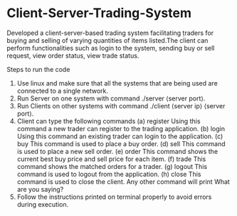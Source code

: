 # Client-Server-Trading-System
Developed a client-server-based trading system facilitating ṭraders for buying and selling of varying quantities of items listed.The client can perform functionalities such as login to the system, sending buy or sell request, view order status, view trade status.

Steps to run the code
1. Use linux and make sure that all the systems that are being used are connected to a single
network.
2. Run Server on one system with command ./server ⟨server port⟩.
3. Run Clients on other systems with command ./client ⟨server ip⟩ ⟨server port⟩.
4. Client can type the following commands
(a) register
Using this command a new trader can register to the trading application.
(b) login
Using this command an existing trader can login to the application.
(c) buy
This command is used to place a buy order.
(d) sell
This command is used to place a new sell order.
(e) order
This command shows the current best buy price and sell price for each item.
(f) trade
This command shows the matched orders for a trader.
(g) logout
This command is used to logout from the application.
(h) close
This command is used to close the client.
Any other command will print What are you saying?
5. Follow the instructions printed on terminal properly to avoid errors during execution.

